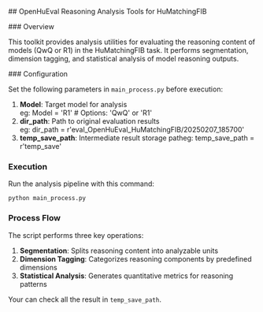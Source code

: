 ## OpenHuEval Reasoning Analysis Tools for HuMatchingFIB

### Overview

This toolkit provides analysis utilities for evaluating the reasoning content of models (QwQ or R1) in the HuMatchingFIB task. It performs segmentation, dimension tagging, and statistical analysis of model reasoning outputs.

### Configuration

Set the following parameters in `main_process.py` before execution:

1. ​**Model**: Target model for analysis  
  eg: Model = 'R1' # Options: 'QwQ' or 'R1'
2. ​**dir_path**: Path to original evaluation results  
  eg: dir_path = r'eval_OpenHuEval_HuMatchingFIB/20250207_185700'
3. ****temp_save_path****: Intermediate result storage patheg: temp_save_path = r'temp_save'

### Execution

Run the analysis pipeline with this command:

```
python main_process.py
```

### Process Flow

The script performs three key operations:

1. ​**Segmentation**: Splits reasoning content into analyzable units
2. ​**Dimension Tagging**: Categorizes reasoning components by predefined dimensions
3. ​**Statistical Analysis**: Generates quantitative metrics for reasoning patterns

Your can check all the result in `temp_save_path`.